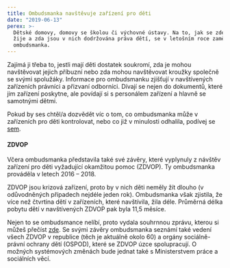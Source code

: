 ```yaml
---
title: Ombudsmanka navštěvuje zařízení pro děti
date: "2019-06-13"
perex: >-
  Dětské domovy, domovy se školou či výchovné ústavy. Na to, jak se zde dětem
  žije a zda jsou v nich dodržována práva dětí, se v letošním roce zaměřuje
  ombudsmanka.
---
```


<p>Zajímá ji třeba to, jestli mají děti dostatek soukromí, zda je mohou navštěvovat jejich příbuzní nebo zda mohou navštěvovat kroužky společně se svými spolužáky. Informace pro ombudsmanku zjišťují v navštívených zařízeních právníci a přizvaní odborníci. Dívají se nejen do dokumentů, které jim zařízení poskytne, ale povídají si s personálem zařízení a hlavně se samotnými dětmi.</p><p>Pokud by ses chtěl/a dozvědět víc o tom, co ombudsmanka může v zařízeních pro děti kontrolovat, nebo co již v minulosti odhalila, podívej se <a href="co-kontroluje-ombudsman-v-zarizeni/">sem</a>.</p><h4>ZDVOP</h4><p>Včera ombudsmanka představila také své závěry, které vyplynuly z návštěv zařízení pro děti vyžadující okamžitou pomoc (ZDVOP). Ty ombudsmanka prováděla v letech 2016 – 2018.</p><p>ZDVOP jsou krizová zařízení, proto by v nich děti neměly žít dlouho (v odůvodněných případech nejdéle jeden rok). Ombudsmanka však zjistila, že více než čtvrtina dětí v zařízeních, které navštívila, žila déle. Průměrná délka pobytu dětí v navštívených ZDVOP pak byla 11,5 měsíce.</p><p>Nejen to se ombudsmance nelíbí, proto vydala souhrnnou zprávu, kterou si můžeš přečíst <a href="https://www.ochrance.cz/fileadmin/user_upload/ochrana_osob/ZARIZENI/Ustavni_vychova/2019_0110_Zprava_DET_zarizeni_pro_deti_A4_CS_04_web.pdf" target="_blank">zde</a>. Se svými závěry ombudsmanka seznámí také vedení všech ZDVOP v republice (těch je aktuálně okolo 60) a orgány sociálně-právní ochrany dětí (OSPOD), které se ZDVOP úzce spolupracují. O možných systémových změnách bude jednat také s Ministerstvem práce a sociálních věcí.</p>
